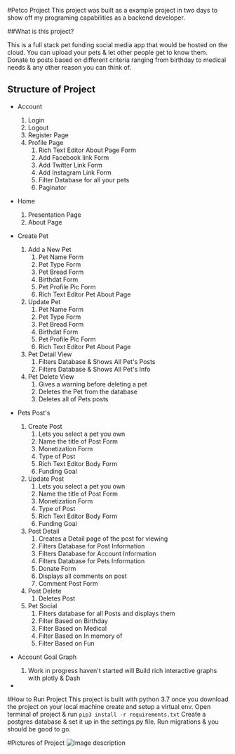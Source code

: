 #Petco Project
This project was built as a example project in two days to show off my programing capabilities as a backend developer.

##What is this project?

This is a full stack pet funding social media app that would be hosted on the cloud. You can upload your pets & let other people get to know them. Donate to posts based on different criteria ranging from birthday to medical needs & any other reason you can think of.

Structure of Project
-
- Account
    1. Login
    2. Logout
    3. Register Page
    4. Profile Page
        1. Rich Text Editor About Page Form
        2. Add Facebook link Form
        3. Add Twitter Link Form
        4. Add Instagram Link Form
        5. Filter Database for all your pets
        6. Paginator
- Home
    1. Presentation Page
    2. About Page
- Create Pet
    1. Add a New Pet
        1. Pet Name Form
        2. Pet Type Form
        3. Pet Bread Form
        4. Birthdat Form
        5. Pet Profile Pic Form
        6. Rich Text Editor Pet About Page
    2. Update Pet
        1. Pet Name Form
        2. Pet Type Form
        3. Pet Bread Form
        4. Birthdat Form
        5. Pet Profile Pic Form
        6. Rich Text Editor Pet About Page
    3. Pet Detail View
        1. Filters Database & Shows All Pet's Posts
        2. Filters Database & Shows All Pet's Info
    4. Pet Delete View
        1. Gives a warning before deleting a pet
        2. Deletes the Pet from the database
        3. Deletes all of Pets posts
- Pets Post's
    1. Create Post
        1. Lets you select a pet you own
        2. Name the title of Post Form
        3. Monetization Form
        4. Type of Post
        5. Rich Text Editor Body Form
        6. Funding Goal
    2. Update Post
        1. Lets you select a pet you own
        2. Name the title of Post Form
        3. Monetization Form
        4. Type of Post
        5. Rich Text Editor Body Form
        6. Funding Goal
    3. Post Detail
        1. Creates a Detail page of the post for viewing
        2. Filters Database for Post Information
        3. Filters Database for Account Information
        4. Filters Database for Pets Information
        5. Donate Form
        7. Displays all comments on post
        6. Comment Post Form
    4. Post Delete
        1. Deletes Post
    5. Pet Social
        1. Filters database for all Posts and displays them
        2. Filter Based on Birthday
        3. Filter Based on Medical
        4. Filter Based on In memory of
        5. Filter Based on Fun
- Account Goal Graph
    1. Work in progress haven't started will Build rich interactive graphs with plotly & Dash
        
       
        
-
#How to Run Project
This project is built with python 3.7 once you download the project on your local machine create and setup a virtual env. Open terminal of project & run ``pip3 install -r requirements.txt`` Create a postgres database & set it up in the settings.py file. Run migrations & you should be good to go.

#Pictures of Project
![Image description](https://media.giphy.com/media/THHeaDHfPufoUjCf05/giphy.gif)